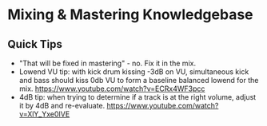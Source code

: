 # Mixing & Mastering Knowledgebase

## Quick Tips

* "That will be fixed in mastering" - no. Fix it in the mix. 
* Lowend VU tip: with kick drum kissing -3dB on VU, simultaneous kick and bass should kiss 0db VU to form a baseline balanced lowend for the mix. https://www.youtube.com/watch?v=ECRx4WF3pcc
* 4dB tip: when trying to determine if a track is at the right volume, adjust it by 4dB and re-evaluate. https://www.youtube.com/watch?v=XlY_Yxe0IVE


